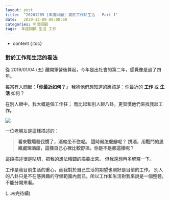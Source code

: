 ```yaml
---
layout: post
title:  "20201209 [年度回顧] 關於工作和生活 - Part 1"
date:   2020-12-09 00:00:00
categories: 年度回顧
tags:  年度回顧 生活 工作
---
```



* content
{:toc}


### 對於工作和生活的看法
從 2019/01/04 (五) 離開軍營後算起，今年是出社會的第二年，感覺像是過了四年。

每當有人問起：**「你最近如何？」**
我猜他們想知道的應該是：你最近的 **工作** 或 **生活** 如何？

在別人眼中，我大概是個工作狂；
而比起和別人聊八卦，更習慣他們來找我談工作。

![](https://i.imgur.com/fmVxH9X.jpg)

一位老朋友是這樣描述的：
> **看來戰場殺伐慣了，酒席坐不住呢。**
> **這時候怎麼辦呢？**
> **拼酒，用戰鬥的思維處理酒席，這樣自己心裡比較舒坦。你是不是都這樣呢？**

這段描述很是貼切，把我的想法精闢的描摹出來。
但我還想再多解釋一下。

工作是我目前生活的重心，而我對於自己生活的期望也剛好是目前的工作。
別人的八卦只是不在感興趣的守備範圍內而已。所以工作和生活對我來說是一個整體，不能分開來看。

(...未完待續)

